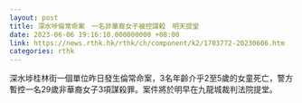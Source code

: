 ```yaml
---
layout: post
title: 深水埗倫常命案　一名非華裔女子被控謀殺　明天提堂
date: 2023-06-06 19:16:10.000000000 +08:00
link: https://news.rthk.hk/rthk/ch/component/k2/1703772-20230606.htm
categories: rthk
---
```


深水埗桂林街一個單位昨日發生倫常命案，3名年齡介乎2至5歲的女童死亡，警方暫控一名29歲非華裔女子3項謀殺罪。案件將於明早在九龍城裁判法院提堂。
